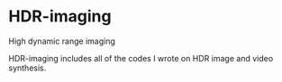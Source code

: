 # HDR-imaging
High dynamic range imaging

HDR-imaging includes all of the codes I wrote on HDR image and video synthesis.
